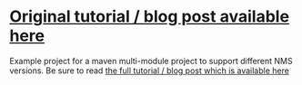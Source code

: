 # [Original tutorial / blog post available here](https://blog.jeff-media.com/maven-multi-module-setup-for-supporting-different-nms-versions/)

Example project for a maven multi-module project to support different NMS versions. Be sure to read [the full tutorial / blog post which is available here](https://blog.jeff-media.com/maven-multi-module-setup-for-supporting-different-nms-versions/)

